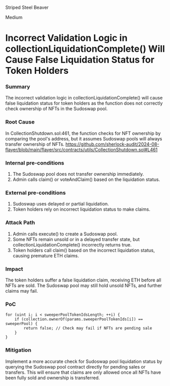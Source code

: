 Striped Steel Beaver

Medium

# Incorrect Validation Logic in collectionLiquidationComplete() Will Cause False Liquidation Status for Token Holders

### Summary

The incorrect validation logic in collectionLiquidationComplete() will cause false liquidation status for token holders as the function does not correctly check ownership of NFTs in the Sudoswap pool.

### Root Cause

In CollectionShutdown.sol:461, the function checks for NFT ownership by comparing the pool's address, but it assumes Sudoswap pools will always transfer ownership of NFTs.
https://github.com/sherlock-audit/2024-08-flayer/blob/main/flayer/src/contracts/utils/CollectionShutdown.sol#L461

### Internal pre-conditions

1. The Sudoswap pool does not transfer ownership immediately.
2. Admin calls claim() or voteAndClaim() based on the liquidation status.

### External pre-conditions

1. Sudoswap uses delayed or partial liquidation.
2. Token holders rely on incorrect liquidation status to make claims.

### Attack Path

1. Admin calls execute() to create a Sudoswap pool.
2. Some NFTs remain unsold or in a delayed transfer state, but collectionLiquidationComplete() incorrectly returns true.
3. Token holders call claim() based on the incorrect liquidation status, causing premature ETH claims.

### Impact

The token holders suffer a false liquidation claim, receiving ETH before all NFTs are sold. The Sudoswap pool may still hold unsold NFTs, and further claims may fail.

### PoC

```solidity
for (uint i; i < sweeperPoolTokenIdsLength; ++i) {
    if (collection.ownerOf(params.sweeperPoolTokenIds[i]) == sweeperPool) {
        return false; // Check may fail if NFTs are pending sale
    }
}
```

### Mitigation

Implement a more accurate check for Sudoswap pool liquidation status by querying the Sudoswap pool contract directly for pending sales or transfers. This will ensure that claims are only allowed once all NFTs have been fully sold and ownership is transferred.